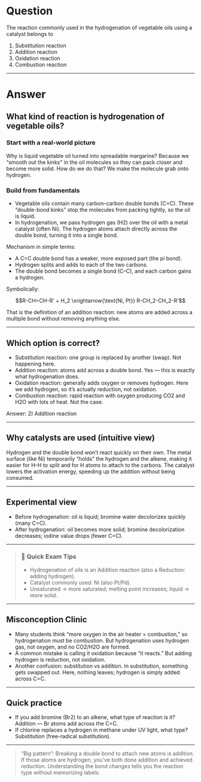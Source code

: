 # Question
The reaction commonly used in the hydrogenation of vegetable oils using a catalyst belongs to  
   1) Substitution reaction  
   2) Addition reaction  
   3) Oxidation reaction  
   4) Combustion reaction

---
# Answer

## What kind of reaction is hydrogenation of vegetable oils?

### Start with a real-world picture
Why is liquid vegetable oil turned into spreadable margarine? Because we “smooth out the kinks” in the oil molecules so they can pack closer and become more solid. How do we do that? We make the molecule grab onto hydrogen.

### Build from fundamentals
- Vegetable oils contain many carbon–carbon double bonds (C=C). These “double-bond kinks” stop the molecules from packing tightly, so the oil is liquid.
- In hydrogenation, we pass hydrogen gas (H2) over the oil with a metal catalyst (often Ni). The hydrogen atoms attach directly across the double bond, turning it into a single bond.

Mechanism in simple terms:
- A C=C double bond has a weaker, more exposed part (the pi bond).
- Hydrogen splits and adds to each of the two carbons.
- The double bond becomes a single bond (C–C), and each carbon gains a hydrogen.

Symbolically:
```math
R-CH=CH-R' + H_2 \xrightarrow{\text{Ni, Pt}} R-CH_2-CH_2-R'
```

That is the definition of an addition reaction: new atoms are added across a multiple bond without removing anything else.

---

## Which option is correct?

- Substitution reaction: one group is replaced by another (swap). Not happening here.
- Addition reaction: atoms add across a double bond. Yes — this is exactly what hydrogenation does.
- Oxidation reaction: generally adds oxygen or removes hydrogen. Here we add hydrogen, so it’s actually reduction, not oxidation.
- Combustion reaction: rapid reaction with oxygen producing CO2 and H2O with lots of heat. Not the case.

Answer: 2) Addition reaction

---

## Why catalysts are used (intuitive view)
Hydrogen and the double bond won’t react quickly on their own. The metal surface (like Ni) temporarily “holds” the hydrogen and the alkene, making it easier for H–H to split and for H atoms to attach to the carbons. The catalyst lowers the activation energy, speeding up the addition without being consumed.

---

## Experimental view
- Before hydrogenation: oil is liquid; bromine water decolorizes quickly (many C=C).
- After hydrogenation: oil becomes more solid; bromine decolorization decreases; iodine value drops (fewer C=C).

---

> ### 🧠 Quick Exam Tips
> - Hydrogenation of oils is an Addition reaction (also a Reduction: adding hydrogen).
> - Catalyst commonly used: Ni (also Pt/Pd).
> - Unsaturated → more saturated; melting point increases; liquid → more solid.

---

## Misconception Clinic
- Many students think “more oxygen in the air heater = combustion,” so hydrogenation must be combustion. But hydrogenation uses hydrogen gas, not oxygen, and no CO2/H2O are formed.
- A common mistake is calling it oxidation because “it reacts.” But adding hydrogen is reduction, not oxidation.
- Another confusion: substitution vs addition. In substitution, something gets swapped out. Here, nothing leaves; hydrogen is simply added across C=C.

---

## Quick practice
- If you add bromine (Br2) to an alkene, what type of reaction is it? Addition — Br atoms add across the C=C.
- If chlorine replaces a hydrogen in methane under UV light, what type? Substitution (free-radical substitution).

---

> “Big pattern”: Breaking a double bond to attach new atoms is addition. If those atoms are hydrogen, you’ve both done addition and achieved reduction. Understanding the bond changes tells you the reaction type without memorizing labels.